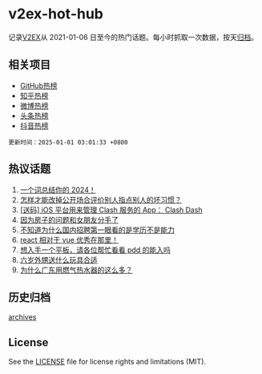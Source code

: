 # v2ex-hot-hub

 记录[V2EX](https://www.v2ex.com/)从 2021-01-06 日至今的热门话题。每小时抓取一次数据，按天[归档](archives)。
 
 ## 相关项目

- [GitHub热榜](https://github.com/it985/github-hot-hub)
- [知乎热榜](https://github.com/it985/zhihu-hot-hub)
- [微博热榜](https://github.com/it985/weibo-hot-hub)
- [头条热榜](https://github.com/it985/toutiao-hot-hub)
- [抖音热榜](https://github.com/it985/douyin-hot-hub)


 `更新时间：2025-01-01 03:01:33 +0800`

## 热议话题

1. [一个词总结你的 2024！](https://www.v2ex.com/t/1101473)
1. [怎样才能改掉公开场合评价别人指点别人的坏习惯？](https://www.v2ex.com/t/1101430)
1. [[送码] iOS 平台用来管理 Clash 服务的 App： Clash Dash](https://www.v2ex.com/t/1101519)
1. [因为房子的问题和女朋友分手了](https://www.v2ex.com/t/1101644)
1. [不知道为什么国内招聘第一眼看的是学历不是能力](https://www.v2ex.com/t/1101567)
1. [react 相对于 vue 优秀在那里！](https://www.v2ex.com/t/1101553)
1. [想入手一个平板，请各位帮忙看看 pdd 的能入吗](https://www.v2ex.com/t/1101431)
1. [六岁外甥送什么玩具合适](https://www.v2ex.com/t/1101496)
1. [为什么广东用燃气热水器的这么多？](https://www.v2ex.com/t/1101451)

## 历史归档

[archives](archives)

## License

See the [LICENSE](LICENSE) file for license rights and limitations (MIT).

